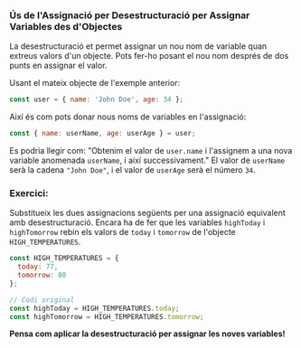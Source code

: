### Ús de l'Assignació per Desestructuració per Assignar Variables des d'Objectes

La desestructuració et permet assignar un nou nom de variable quan extreus valors d'un objecte. Pots fer-ho posant el nou nom després de dos punts en assignar el valor.

Usant el mateix objecte de l'exemple anterior:

```javascript
const user = { name: 'John Doe', age: 34 };
```

Així és com pots donar nous noms de variables en l'assignació:

```javascript
const { name: userName, age: userAge } = user;
```

Es podria llegir com: "Obtenim el valor de `user.name` i l'assignem a una nova variable anomenada `userName`, i així successivament." El valor de `userName` serà la cadena `"John Doe"`, i el valor de `userAge` serà el número `34`.

### Exercici:

Substitueix les dues assignacions següents per una assignació equivalent amb desestructuració. Encara ha de fer que les variables `highToday` i `highTomorrow` rebin els valors de `today` i `tomorrow` de l'objecte `HIGH_TEMPERATURES`.

```javascript
const HIGH_TEMPERATURES = {
  today: 77,
  tomorrow: 80
};

// Codi original
const highToday = HIGH_TEMPERATURES.today;
const highTomorrow = HIGH_TEMPERATURES.tomorrow;
```

**Pensa com aplicar la desestructuració per assignar les noves variables!**